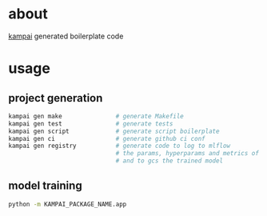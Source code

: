 
# about

[kampai](https://github.com/gmanchon/kampai) generated boilerplate code

# usage

## project generation

``` bash
kampai gen make               # generate Makefile
kampai gen test               # generate tests
kampai gen script             # generate script boilerplate
kampai gen ci                 # generate github ci conf
kampai gen registry           # generate code to log to mlflow
                              # the params, hyperparams and metrics of a run
                              # and to gcs the trained model
```

## model training

``` bash
python -m KAMPAI_PACKAGE_NAME.app
```
